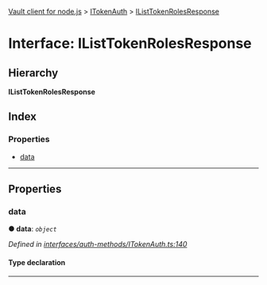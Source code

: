 [Vault client for node.js](../README.md) > [ITokenAuth](../modules/itokenauth.md) > [IListTokenRolesResponse](../interfaces/itokenauth.ilisttokenrolesresponse.md)

# Interface: IListTokenRolesResponse

## Hierarchy

**IListTokenRolesResponse**

## Index

### Properties

* [data](itokenauth.ilisttokenrolesresponse.md#data)

---

## Properties

<a id="data"></a>

###  data

**● data**: *`object`*

*Defined in [interfaces/auth-methods/ITokenAuth.ts:140](https://github.com/theogravity/vault-client/blob/91e39ec/src/interfaces/auth-methods/ITokenAuth.ts#L140)*

#### Type declaration

___


